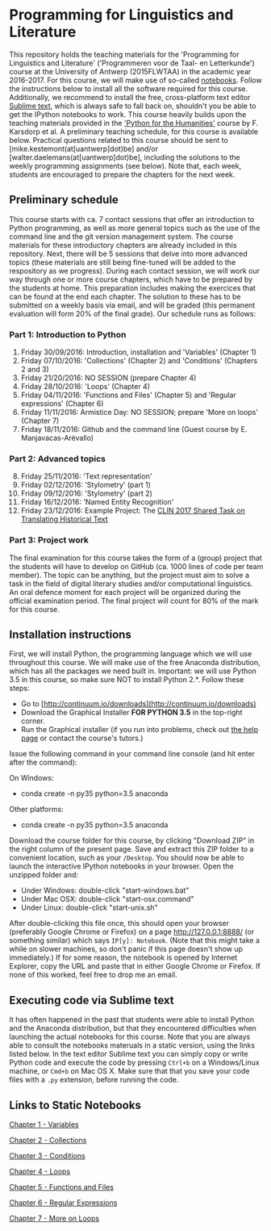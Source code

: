 # Programming for Linguistics and Literature

This repository holds the teaching materials for the 'Programming for Linguistics and Literature' ('Programmeren voor de Taal- en Letterkunde') course at the University of Antwerp (2015FLWTAA) in the academic year 2016-2017. For this course, we will make use of so-called [notebooks](http://ipython.org/notebook.html). Follow the instructions below to install all the software required for this course. Additionally, we recommend to install the free, cross-platform text editor [Sublime text](http://www.sublimetext.com/), which is always safe to fall back on, shouldn't you be able to get the IPython notebooks to work. This course heavily builds upon the teaching materials provided in the ['Python for the Humanities'](http://fbkarsdorp.github.io/python-course/) course by F. Karsdorp et al. A preliminary teaching schedule, for this course is available below. Practical questions related to this course should be sent to [mike.kestemont(at[uantwerp]dot)be] and/or [walter.daelemans(at[uantwerp]dot)be], including the solutions to the weekly programming assignments (see below). Note that, each week, students are encouraged to prepare the chapters for the next week.

## Preliminary schedule
This course starts with ca. 7 contact sessions that offer an introduction to Python programming, as well as more general topics such as the use of the command line and the git version management system. The course materials for these introductory chapters are already included in this repository. Next, there will be 5 sessions that delve into more advanced topics (these materials are still being fine-tuned will be added to the respository as we progress). During each contact session, we will work our way through one or more course chapters, which have to be prepared by the students at home. This preparation includes making the exercices that can be found at the end each chapter. The solution to these has to be submitted on a weekly basis via email, and will be graded (this permanent evaluation will form 20% of the final grade). Our schedule runs as follows:

### Part 1: Introduction to Python
1. Friday 30/09/2016: Introduction, installation and 'Variables' (Chapter 1)
2. Friday 07/10/2016: 'Collections' (Chapter 2) and 'Conditions' (Chapters 2 and 3)
3. Friday 21/20/2016: NO SESSION (prepare Chapter 4)
4. Friday 28/10/2016: 'Loops' (Chapter 4)
5. Friday 04/11/2016: 'Functions and Files' (Chapter 5) and 'Regular expressions' (Chapter 6)
6. Friday 11/11/2016: Armistice Day: NO SESSION; prepare 'More on loops' (Chapter 7)
7. Friday 18/11/2016: Github and the command line (Guest course by E. Manjavacas-Arévallo)

### Part 2: Advanced topics 
8. Friday 25/11/2016: 'Text representation'
9. Friday 02/12/2016: 'Stylometry' (part 1)
10. Friday 09/12/2016: 'Stylometry' (part 2)
11. Friday 16/12/2016: 'Named Entity Recognition'
12. Friday 23/12/2016: Example Project: The [CLIN 2017 Shared Task on Translating Historical Text](http://ifarm.nl/clin2017st/g)

### Part 3: Project work
The final examination for this course takes the form of a (group) project that the students will have to develop on GitHub (ca. 1000 lines of code per team member). The topic can be anything, but the project must aim to solve a task in the field of digital literary studies and/or computational linguistics. An oral defence moment for each project will be organized during the official examination period. The final project will count for 80% of the mark for this course.

## Installation instructions

First, we will install Python, the programming language which we will use throughout this course. We will make use of the free Anaconda distribution, which has all the packages we need built in. Important: we will use Python 3.5 in this course, so make sure NOT to install Python 2.*. Follow these steps:

- Go to [http://continuum.io/downloads](http://continuum.io/downloads)
- Download the Graphical Installer **FOR PYTHON 3.5** in the top-right corner.
- Run the Graphical installer (if you run into problems, check out [the help page](http://docs.continuum.io/anaconda/install.html) or contact the course's tutors.)

Issue the following command in your command line console (and hit enter after the command):

On Windows:
- conda create -n py35 python=3.5 anaconda

Other platforms:
- conda create -n py35 python=3.5 anaconda

Download the course folder for this course, by clicking "Download ZIP" in the right column of the present page. Save and extract this ZIP folder to a convenient location, such as your `/Desktop`. You should now be able to launch the interactive IPython notebooks in your browser. Open the unzipped folder and:

- Under Windows: double-click "start-windows.bat"
- Under Mac OSX: double-click "start-osx.command"
- Under Linux: double-click "start-unix.sh"

After double-clicking this file once, this should open your browser (preferably Google Chrome or Firefox) on a page http://127.0.0.1:8888/ (or something similar) which says `IP[y]: Notebook`. (Note that this might take a while on slower machines, so don't panic if this page doesn't show up immediately.) If for some reason, the notebook is opened by Internet Explorer, copy the URL and paste that in either Google Chrome or Firefox. If none of this worked, feel free to drop me an email.

## Executing code via Sublime text

It has often happened in the past that students were able to install Python and the Anaconda distribution, but that they encountered difficulties when launching the actual notebooks for this course. Note that you are always able to consult the notebooks materuals in a static version, using the links listed below. In the text editor Sublime text you can simply copy or write Python code and execute the code by pressing `Ctrl+b` on a Windows/Linux machine, or `Cmd+b` on Mac OS X. Make sure that that you save your code files with a `.py` extension, before running the code.

## Links to Static Notebooks

[Chapter 1 - Variables](https://github.com/mikekestemont/prog1617/blob/master/Chapter%201%20-%20Variables.ipynb)

[Chapter 2 - Collections](https://github.com/mikekestemont/prog1617/blob/master/Chapter%202%20-%20Collections.ipynb)

[Chapter 3 - Conditions](https://github.com/mikekestemont/prog1617/blob/master/Chapter%203%20-%20Conditions.ipynb)

[Chapter 4 - Loops](https://github.com/mikekestemont/prog1617/blob/master/Chapter%204%20-%20Loops.ipynb)

[Chapter 5 - Functions and Files](https://github.com/mikekestemont/prog1617/blob/master/Chapter%205%20-%20Functions%20and%20Files.ipynb)

[Chapter 6 - Regular Expressions](https://github.com/mikekestemont/prog1617/blob/master/Chapter%206%20-%20Regular%20Expressions.ipynb)

[Chapter 7 - More on Loops](https://github.com/mikekestemont/prog1617/blob/master/Chapter%207%20-%20More%20on%20Loops.ipynb)


